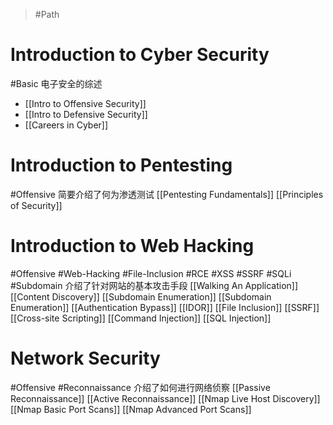 > #Path 

# Introduction to Cyber Security
#Basic 
电子安全的综述
- [[Intro to Offensive Security]]
- [[Intro to Defensive Security]]
- [[Careers in Cyber]]

# Introduction to Pentesting
#Offensive 
简要介绍了何为渗透测试
[[Pentesting Fundamentals]]
[[Principles of Security]]

# Introduction to Web Hacking
#Offensive #Web-Hacking #File-Inclusion #RCE #XSS #SSRF #SQLi #Subdomain 
介绍了针对网站的基本攻击手段
[[Walking An Application]]
[[Content Discovery]]
[[Subdomain Enumeration]]
[[Subdomain Enumeration]]
[[Authentication Bypass]]
[[IDOR]]
[[File Inclusion]]
[[SSRF]]
[[Cross-site Scripting]]
[[Command Injection]]
[[SQL Injection]]

# Network Security
#Offensive #Reconnaissance 
介绍了如何进行网络侦察
[[Passive Reconnaissance]]
[[Active Reconnaissance]]
[[Nmap Live Host Discovery]]
[[Nmap Basic Port Scans]]
[[Nmap Advanced Port Scans]]